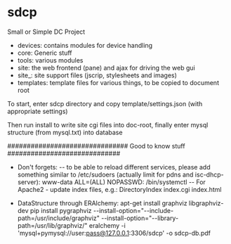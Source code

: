 # sdcp
Small or Simple DC Project

- devices: contains modules for device handling 
- core: Generic stuff
- tools: various modules 
- site: the web frontend (pane) and ajax for driving the web gui
- site_: site support files (jscrip, stylesheets and images)
- templates: template files for various things, to be copied to document root

To start, enter sdcp directory and copy template/settings.json (with appropriate settings)

Then run install to write site cgi files into doc-root, finally enter mysql structure (from mysql.txt) into database

############################### Good to know stuff #############################
- Don't forgets:
-- to be able to reload different services, please add something similar to /etc/sudoers (actually limit for pdns and isc-dhcp-server):
www-data ALL=(ALL) NOPASSWD: /bin/systemctl
-- For Apache2 - update index files, e.g.: DirectoryIndex index.cgi index.html

- DataStructure through ERAlchemy:
apt-get install graphviz libgraphviz-dev
pip install pygraphviz --install-option="--include-path=/usr/include/graphviz" --install-option="--library-path=/usr/lib/graphviz/"
eralchemy -i 'mysql+pymysql://user:pass@127.0.0.1:3306/sdcp' -o sdcp-db.pdf
